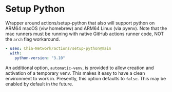# Setup Python

Wrapper around actions/setup-python that also will support python on ARM64 macOS (viw homebrew) and ARM64 Linux (via pyenv). Note that the mac runners must be running with native GitHub actions runner code, NOT the `arch` flag workaround.

```yaml
- uses: Chia-Network/actions/setup-python@main
  with:
    python-version: "3.10"
```

An additional option, `automatic-venv`, is provided to allow creation and activation of a temporary venv.
This makes it easy to have a clean environment to work in.
Presently, this option defaults to `false`.
This may be enabled by default in the future.
